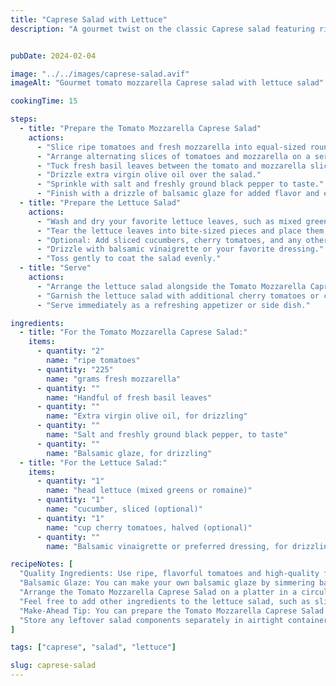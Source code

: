 ```yaml
---
title: "Caprese Salad with Lettuce"
description: "A gourmet twist on the classic Caprese salad featuring ripe tomatoes, fresh mozzarella, basil, and a drizzle of balsamic glaze, served alongside a crisp lettuce salad."


pubDate: 2024-02-04

image: "../../images/caprese-salad.avif"
imageAlt: "Gourmet tomato mozzarella Caprese salad with lettuce salad"

cookingTime: 15

steps:
  - title: "Prepare the Tomato Mozzarella Caprese Salad"
    actions:
      - "Slice ripe tomatoes and fresh mozzarella into equal-sized rounds, about ¼ inch thick."
      - "Arrange alternating slices of tomatoes and mozzarella on a serving platter."
      - "Tuck fresh basil leaves between the tomato and mozzarella slices."
      - "Drizzle extra virgin olive oil over the salad."
      - "Sprinkle with salt and freshly ground black pepper to taste."
      - "Finish with a drizzle of balsamic glaze for added flavor and elegance."
  - title: "Prepare the Lettuce Salad"
    actions:
      - "Wash and dry your favorite lettuce leaves, such as mixed greens or romaine."
      - "Tear the lettuce leaves into bite-sized pieces and place them in a salad bowl."
      - "Optional: Add sliced cucumbers, cherry tomatoes, and any other desired salad toppings."
      - "Drizzle with balsamic vinaigrette or your favorite dressing."
      - "Toss gently to coat the salad evenly."
  - title: "Serve"
    actions:
      - "Arrange the lettuce salad alongside the Tomato Mozzarella Caprese Salad on the serving platter."
      - "Garnish the lettuce salad with additional cherry tomatoes or cucumber slices, if desired."
      - "Serve immediately as a refreshing appetizer or side dish."

ingredients:
  - title: "For the Tomato Mozzarella Caprese Salad:"
    items:
      - quantity: "2"
        name: "ripe tomatoes"
      - quantity: "225"
        name: "grams fresh mozzarella"
      - quantity: ""
        name: "Handful of fresh basil leaves"
      - quantity: ""
        name: "Extra virgin olive oil, for drizzling"
      - quantity: ""
        name: "Salt and freshly ground black pepper, to taste"
      - quantity: ""
        name: "Balsamic glaze, for drizzling"
  - title: "For the Lettuce Salad:"
    items:
      - quantity: "1"
        name: "head lettuce (mixed greens or romaine)"
      - quantity: "1"
        name: "cucumber, sliced (optional)"
      - quantity: "1"
        name: "cup cherry tomatoes, halved (optional)"
      - quantity: ""
        name: "Balsamic vinaigrette or preferred dressing, for drizzling"

recipeNotes: [
  "Quality Ingredients: Use ripe, flavorful tomatoes and high-quality fresh mozzarella for the best taste.",
  "Balsamic Glaze: You can make your own balsamic glaze by simmering balsamic vinegar until it reduces and thickens, or purchase it pre-made for convenience.",
  "Arrange the Tomato Mozzarella Caprese Salad on a platter in a circular pattern for an elegant presentation.",
  "Feel free to add other ingredients to the lettuce salad, such as sliced red onions, avocado, or toasted nuts.",
  "Make-Ahead Tip: You can prepare the Tomato Mozzarella Caprese Salad ahead of time, but dress it with olive oil, salt, pepper, and balsamic glaze just before serving to prevent the tomatoes from becoming too watery.",
  "Store any leftover salad components separately in airtight containers in the refrigerator. Assemble just before serving to maintain freshness."
]

tags: ["caprese", "salad", "lettuce"]

slug: caprese-salad
---
```

